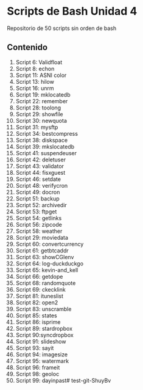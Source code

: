# Scripts de Bash Unidad 4

Repositorio de 50 scripts sin orden de bash

## Contenido

  1. Script 6: Validfloat
  2. Script 8: echon
  3. Script 11: ASNI color
  4. Script 13: hilow
  5. Script 16: unrm
  6. Script 19: mklocatedb
  7. Script 22: remember
  8. Script 28: toolong
  9. Script 29: showfile
  10. Script 30: newquota
  11. Script 31: mysftp
  12. Script 34: bestcompress
  13. Script 38: diskspace
  14. Script 39: mkslocatedb
  15. Script 41: suspendeuser
  16. Script 42: deletuser
  17. Script 43: validator
  18. Script 44: fisxguest
  19. Script 46: setdate
  20. Script 48: verifycron
  21. Script 49: docron
  22. Script 51: backup
  23. Script 52: archivedir
  24. Script 53: ftpget
  25. Script 54: getlinks
  26. Script 56: zipcode
  27. Script 58: weather
  28. Script 29: moviedata
  29. Script 60: convertcurrency
  30. Script 61: getbtcaddr
  31. Script 63: showCGIenv
  32. Script 64: log-duckduckgo
  33. Script 65: kevin-and_kell
  34. Script 66: getdope
  35. Script 68: randomquote
  36. Script 69: ckecklink
  37. Script 81: ituneslist
  38. Script 82: open2
  39. Script 83: unscramble
  40. Script 85: states
  41. Script 86: isprime
  42. Script 89: stardropbox
  43. Script 90:syncdropbox
  44. Script 91:  slideshow
  45. Script 93: sayit
  46. Script 94: imagesize
  47. Script 95: watermark
  48. Script 96: frameit
  49. Script 98: geoloc
  50. Script 99: dayinpast# test-git-ShuyBv
